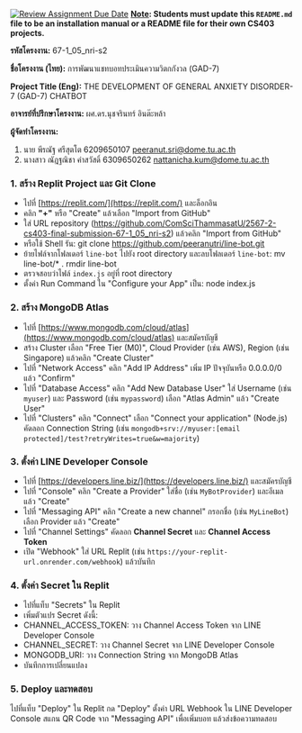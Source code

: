 [![Review Assignment Due Date](https://classroom.github.com/assets/deadline-readme-button-22041afd0340ce965d47ae6ef1cefeee28c7c493a6346c4f15d667ab976d596c.svg)](https://classroom.github.com/a/w8H8oomW)
**<ins>Note</ins>: Students must update this `README.md` file to be an installation manual or a README file for their own CS403 projects.**

**รหัสโครงงาน:** 67-1_05_nri-s2

**ชื่อโครงงาน (ไทย):** การพัฒนาแชทบอทประเมินความวิตกกังวล (GAD-7)

**Project Title (Eng):** THE DEVELOPMENT OF GENERAL ANXIETY DISORDER-7 (GAD-7) CHATBOT

**อาจารย์ที่ปรึกษาโครงงาน:** ผศ.ดร.นุชจรินทร์ อินต๊ะหล้า

**ผู้จัดทำโครงงาน:**
1. นาย พีรณัฐ ศรีสุตโต 6209650107 peeranut.sri@dome.tu.ac.th
2. นางสาว ณัฎฐณิชา คำสวัสดิ์ 6309650262 nattanicha.kum@dome.tu.ac.th
   
### 1. สร้าง Replit Project และ Git Clone
- ไปที่ [https://replit.com/](https://replit.com/) และล็อกอิน
- คลิก **"+"** หรือ "Create" แล้วเลือก "Import from GitHub"
- ใส่ URL repository (https://github.com/ComSciThammasatU/2567-2-cs403-final-submission-67-1_05_nri-s2) แล้วคลิก "Import from GitHub"
- หรือใช้ Shell รัน: git clone https://github.com/peeranutri/line-bot.git
- ย้ายไฟล์จากโฟลเดอร์ `line-bot` ไปยัง root directory และลบโฟลเดอร์ `line-bot`:
mv line-bot/* .
rmdir line-bot
- ตรวจสอบว่าไฟล์ `index.js` อยู่ที่ root directory
- ตั้งค่า Run Command ใน "Configure your App" เป็น:
node index.js
### 2. สร้าง MongoDB Atlas
- ไปที่ [https://www.mongodb.com/cloud/atlas](https://www.mongodb.com/cloud/atlas) และสมัครบัญชี
- สร้าง Cluster เลือก "Free Tier (M0)", Cloud Provider (เช่น AWS), Region (เช่น Singapore) แล้วคลิก "Create Cluster"
- ไปที่ "Network Access" คลิก "Add IP Address" เพิ่ม IP ปัจจุบันหรือ 0.0.0.0/0 แล้ว "Confirm"
- ไปที่ "Database Access" คลิก "Add New Database User" ใส่ Username (เช่น `myuser`) และ Password (เช่น `mypassword`) เลือก "Atlas Admin" แล้ว "Create User"
- ไปที่ "Clusters" คลิก "Connect" เลือก "Connect your application" (Node.js) คัดลอก Connection String (เช่น `mongodb+srv://myuser:[email protected]/test?retryWrites=true&w=majority`)

### 3. ตั้งค่า LINE Developer Console
- ไปที่ [https://developers.line.biz/](https://developers.line.biz/) และสมัครบัญชี
- ไปที่ "Console" คลิก "Create a Provider" ใส่ชื่อ (เช่น `MyBotProvider`) และอีเมล แล้ว "Create"
- ไปที่ "Messaging API" คลิก "Create a new channel" กรอกชื่อ (เช่น `MyLineBot`) เลือก Provider แล้ว "Create"
- ไปที่ "Channel Settings" คัดลอก **Channel Secret** และ **Channel Access Token**
- เปิด "Webhook" ใส่ URL Replit (เช่น `https://your-replit-url.onrender.com/webhook`) แล้วบันทึก

### 4. ตั้งค่า Secret ใน Replit
- ไปที่แท็บ "Secrets" ใน Replit
- เพิ่มตัวแปร Secret ดังนี้:
- CHANNEL_ACCESS_TOKEN: วาง Channel Access Token จาก LINE Developer Console
- CHANNEL_SECRET: วาง Channel Secret จาก LINE Developer Console
- MONGODB_URI: วาง Connection String จาก MongoDB Atlas
- บันทึกการเปลี่ยนแปลง

### 5. Deploy และทดสอบ
ไปที่แท็บ "Deploy" ใน Replit กด "Deploy"
ตั้งค่า URL Webhook ใน LINE Developer Console
สแกน QR Code จาก "Messaging API" เพื่อเพิ่มบอท แล้วส่งข้อความทดสอบ
  

